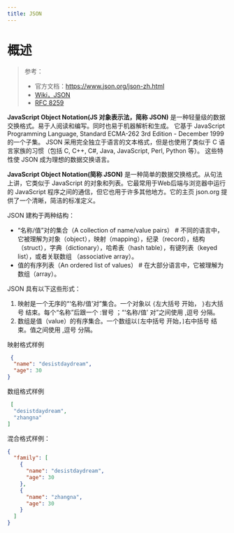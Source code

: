 ```yaml
---
title: JSON
---
```


# 概述

> 参考：
>
> - 官方文档：<https://www.json.org/json-zh.html>
> - [Wiki，JSON](https://en.wikipedia.org/wiki/JSON)
> - [RFC 8259](https://tools.ietf.org/html/rfc8259)

**JavaScript Object Notation(JS 对象表示法，简称 JSON)** 是一种轻量级的数据交换格式。易于人阅读和编写。同时也易于机器解析和生成。 它基于 JavaScript Programming Language, Standard ECMA-262 3rd Edition - December 1999 的一个子集。 JSON 采用完全独立于语言的文本格式，但是也使用了类似于 C 语言家族的习惯（包括 C, C++, C#, Java, JavaScript, Perl, Python 等）。 这些特性使 JSON 成为理想的数据交换语言。

**JavaScript Object Notation(简称 JSON)** 是一种简单的数据交换格式。从句法上讲，它类似于 JavaScript 的对象和列表。它最常用于Web后端与浏览器中运行的 JavaScript 程序之间的通信，但它也用于许多其他地方。它的主页 json.org 提供了一个清晰，简洁的标准定义。

JSON 建构于两种结构：

- “名称/值”对的集合（A collection of name/value pairs） # 不同的语言中，它被理解为对象（object），映射（mapping），纪录（record），结构（struct），字典（dictionary），哈希表（hash table），有键列表（keyed list），或者关联数组 （associative array）。
- 值的有序列表（An ordered list of values） # 在大部分语言中，它被理解为数组（array）。

JSON 具有以下这些形式：

1. 映射是一个无序的“‘名称/值’对”集合。一个对象以 `{`左大括号 开始， `}`右大括号 结束。每个“名称”后跟一个 :冒号 ；“‘名称/值’ 对”之间使用 ,逗号 分隔。
2. 数组是值（value）的有序集合。一个数组以`[`左中括号 开始，`]`右中括号 结束。值之间使用 ,逗号 分隔。

映射格式样例

```json
 {
  "name": "desistdaydream",
  "age": 30
}
```

数组格式样例

```json
 [
  "desistdaydream",
  "zhangna"
]
```

混合格式样例：

```json
{
  "family": [
    {
      "name": "desistdaydream",
      "age": 30
    },
    {
      "name": "zhangna",
      "age": 30
    }
  ]
}
```
